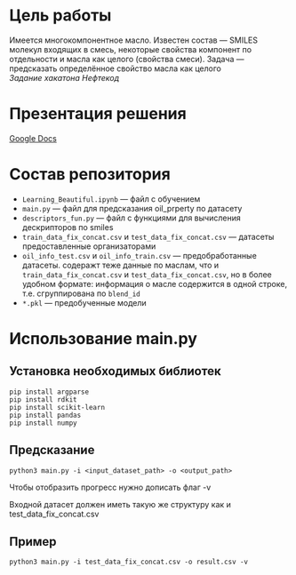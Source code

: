# Цель работы
Имеется многокомпонентное масло. Известен состав — SMILES молекул входящих в смесь, некоторые свойства компонент по отдельности и масла как целого (свойства смеси). Задача — предсказать определённое свойство масла как целого\
_Задание хакатона Нефтекод_

# Презентация решения
[Google Docs](https://docs.google.com/presentation/d/1PwnA6IwL_MiawJutLk07gsVbz0FZVuLPRJe2TEz3Hqg/edit?usp=sharing)

# Состав репозитория
* `Learning_Beautiful.ipynb` — файл с обучением
* `main.py` — файл для предсказания oil_prperty по датасету
* `descriptors_fun.py` — файл с функциями для вычисления дескрипторов по smiles
* `train_data_fix_concat.csv` и `test_data_fix_concat.csv` — датасеты предоставленные организаторами
* `oil_info_test.csv` и `oil_info_train.csv` — предобработанные датасеты. содеражт теже данные по маслам, что и `train_data_fix_concat.csv` и `test_data_fix_concat.csv`, но в более удобном формате: информация о масле содержится в одной строке, т.е. сгруппирована по `blend_id`
* `*.pkl` — предобученные модели

# Использование main.py

## Установка необходимых библиотек
```
pip install argparse
pip install rdkit
pip install scikit-learn
pip install pandas
pip install numpy
```

## Предсказание
```
python3 main.py -i <input_dataset_path> -o <output_path>
```

Чтобы отобразить прогресс нужно дописать флаг -v

Входной датасет должен иметь такую же структуру как и test_data_fix_concat.csv

## Пример
```
python3 main.py -i test_data_fix_concat.csv -o result.csv -v
```
